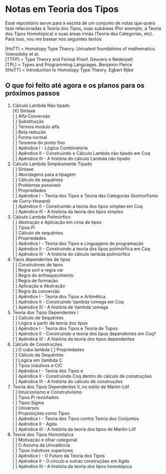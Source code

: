 # Notas em Teoria dos Tipos

Esse repositório serve para a escrita de um conjunto de notas que quero faze relacionadas à Teoria dos Tipos, suas subáreas (Por exemplo, a Teoria dos Tipos Homotópica) e suas áreas irmãs (Teoria das Categorias, etc). Para isso, vou me basear nos seguintes textos:

[HoTT] = Homotopy Type Theory: Univalent foundations of mathematics. Voevodsky et al.  
[TTFP] = Type Theory and Formal Proof. Geuvers e Nederpelt  
[TPL] = Types and Programming Languages. Benjamin Pierce  
[IHoTT] = Introduction to Homotopy Type Theory. Egbert Rijke  


## O que foi feito até agora e os planos para os próximos passos

1.  Cálculo Lambda Não tipado  
[X] Sintaxe  
[ ] Alfa Conversão  
[ ] Substituição  
[ ] Termos modulo alfa  
[ ] Beta redução    
[ ] Forma normal    
[ ] Teorema do ponto fixo   
[ ] Apêndice I - Lógica Combinatória    
[ ] Apêndice II - Construindo o Cálculo Lambda não tipado em Coq    
[ ] Apêndice III - A história do cálculo Lambda não tipado  
2. Cálculo Lambda Simplesmente Tipado   
[ ] Sintaxe     
[ ] Abordagens para a tipagem   
[ ] Cálculo de sequêntes  
[ ] Problemas possíveis     
[ ] Propriedades    
[ ] Apêndice I - Teoria dos Tipos e Teoria das Categorias (Isomorfismo de Curry-Howard)   
[ ] Apêndice II - Construindo a teoria dos tipos simples em Coq     
[ ] Apêndice III - A história da teoria dos tipos simples   
3. Cálculo Lambda Polimórfico  
[ ] Abstração e Aplicação em cima de tipos  
[ ] Tipos Pi    
[ ] Cálculo de sequêntes    
[ ] Propriedades    
[ ] Apêndice I - Teoria dos Tipos e Linguagens de programação  
[ ] Apêndice II - Construindo a teoria dos tipos polimórfica em Coq     
[ ] Apêndice III - A história do cálculo lambda polimórfico
4. Tipos dependentes de tipos  
[ ] Construtores de tipos  
[ ] Regra sort e regra var  
[ ] Regra do enfraquecimento  
[ ] Regra de formação  
[ ] Aplicação e Abstração  
[ ] Regra da conversão  
[ ] Apêndice I - Teoria dos Tipos e Aritmética  
[ ] Apêndice II - Construindo \lambda \omega em Coq  
[ ] Apêndice III - A história de \lambda \omega
5. Teoria dos Tipos Dependentes I  
[ ] Calculo de Sequêntes  
[ ] Lógica a partir da teoria dos tipos  
[ ] Apêndice I - Teoria dos Tipos e Teoria de Topos  
[ ] Apêndice II - Construindo a teoria dos tipos dependentes em Coq?  
[ ] Apêndice III - A história da teoria dos tipos dependentes
6. Cálculo de Construções  
[ ] O cubo lambda
[ ] Propriedades  
[ ] Cálculo de Sequêntes  
[ ] Lógica em \lambda C  
[ ] Tipos indutivos e CIC  
[ ] Apêndice I - Teoria dos Tipos e    
[ ] Apêndice II - Construindo Coq dentro do cálculo de construções   
[ ] Apêndice III - A história do cálculo de construções   
7. Teoria dos Tipos Dependentes II, no estilo de Martin-Löf  
[ ] Intuicionismo e Construtivismo  
[ ] Tipos Pi revisitados  
[ ] Tipos Sigma  
[ ] Universos  
[ ] Proposições como Tipos  
[ ] Apêndice I - Teoria dos Tipos contra Teoria dos Conjuntos  
[ ] Apêndice II - Agda  
[ ] Apêndice III - A história da teoria dos tipos de Martin-Löf
8. Teoria dos Tipos Homotópica  
[ ] Motivação e olhar categorial  
[ ] O Axioma da Univalência  
[ ] Tipos indutivos superiores  
[ ] Apêndice I - O Futuro da Teoria dos Tipos  
[ ] Apêndice II - O circulo e outras construções em Agda  
[ ] Apêndice III - A história da teoria dos tipos homotópica

